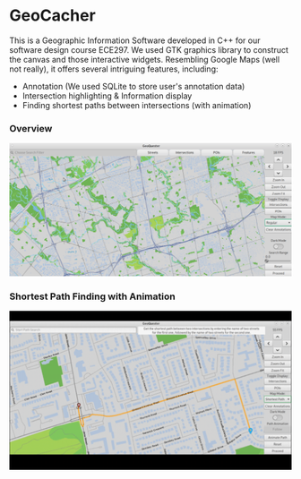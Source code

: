 # GeoCacher
This is a Geographic Information Software developed in C++ for our software design course ECE297. We used GTK graphics library to construct the canvas and those interactive widgets. Resembling Google Maps (well not really), it offers several intriguing features, including:
  * Annotation (We used SQLite to store user's annotation data)
  * Intersection highlighting & Information display
  * Finding shortest paths between intersections (with animation)

### Overview
<img src="https://github.com/GaryZhous/GeoCacher/blob/main/Overview.png">

### Shortest Path Finding with Animation
![](https://github.com/GaryZhous/GeoCacher/blob/main/PathAnimated.gif)
